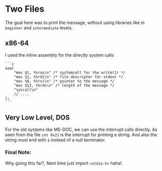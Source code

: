 # Two Files

The goal here was to print the message, without using libraries like in `beginner` and `intermediate` levels.

## x86-64

I used the inline assembly for the directly system calls

    ```c
    asm(
        "mov $1, %%rax\n" /* systemcall for the write(1) */
        "mov $1, %%rdi\n" /* file descriptor for stdout */
        "mov %0, %%rsi\n" /* pointer to the message */
        "mov $13, %%rdx\n" /* length of the message */
        "syscall\n"
        // ....
    );
    ```

## Very Low Level, DOS

For the old systems like MS-DOC, we can use the interrupt calls directly. As seen from the file `int 0x21` is the interrupt for printing a string. And also the string must end with `$` instead of a null terminator.

### Final Note:

Why going this far?, Next time just import `<stdio.h>` haha!.
